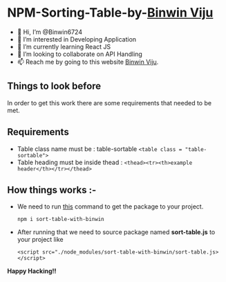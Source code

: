 # NPM-Sorting-Table-by-[Binwin Viju](https://binwinviju.co.in/ "Visit Binwin Viju website")
- 👋 Hi, I’m @Binwin6724
- 👀 I’m interested in Developing Application
- 🌱 I’m currently learning React JS
- 💞️ I’m looking to collaborate on API Handling
- 📫 Reach me by going to this website [Binwin Viju](https://binwinviju.co.in/ "Visit Binwin Viju website").

## Things to look before

In order to get this work there are some requirements that needed to be met.

## Requirements
* Table class name must be : table-sortable ```<table class = "table-sortable">```
* Table heading must be inside thead : ```<thead><tr><th>example header</th></tr></thead>```

## How things works :-
* We need to run [this](https://www.npmjs.com/package/sort-table-with-binwin "sort-table-with-binwin") command to get the package to your project.

    ```npm i sort-table-with-binwin``` 


* After running that we need to source package named **sort-table.js** to your project like 

    ```<script src="./node_modules/sort-table-with-binwin/sort-table.js></script>```
    
 **Happy Hacking!!**
